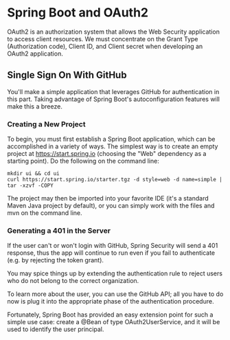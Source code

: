 # Spring Boot and OAuth2

OAuth2 is an authorization system that allows the Web Security application to access client resources. We must concentrate on the Grant Type (Authorization code), Client ID, and Client secret when developing an OAuth2 application.

## Single Sign On With GitHub

You'll make a simple application that leverages GitHub for authentication in this part. Taking advantage of Spring Boot's autoconfiguration features will make this a breeze.

### Creating a New Project

To begin, you must first establish a Spring Boot application, which can be accomplished in a variety of ways. The simplest way is to create an empty project at https://start.spring.io (choosing the "Web" dependency as a starting point). Do the following on the command line:

```
mkdir ui && cd ui
curl https://start.spring.io/starter.tgz -d style=web -d name=simple | tar -xzvf -COPY
```

The project may then be imported into your favorite IDE (it's a standard Maven Java project by default), or you can simply work with the files and mvn on the command line.

### Generating a 401 in the Server

If the user can't or won't login with GitHub, Spring Security will send a 401 response, thus the app will continue to run even if you fail to authenticate (e.g. by rejecting the token grant).

You may spice things up by extending the authentication rule to reject users who do not belong to the correct organization.

To learn more about the user, you can use the GitHub API; all you have to do now is plug it into the appropriate phase of the authentication procedure.

Fortunately, Spring Boot has provided an easy extension point for such a simple use case: create a @Bean of type OAuth2UserService, and it will be used to identify the user principal.
